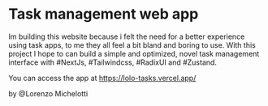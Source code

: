 # Task management web app

Im building this website because i felt the need for a better experience using task apps, to me they all feel a bit bland and boring to use. With this project I hope to can build a simple and optimized, novel task management interface with #NextJs, #Tailwindcss, #RadixUI and #Zustand.

You can access the app at https://lolo-tasks.vercel.app/

by @Lorenzo Michelotti
